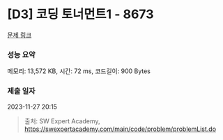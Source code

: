 # [D3] 코딩 토너먼트1 - 8673 

[문제 링크](https://swexpertacademy.com/main/code/problem/problemDetail.do?contestProbId=AW2Jldrqlo4DFASu) 

### 성능 요약

메모리: 13,572 KB, 시간: 72 ms, 코드길이: 900 Bytes

### 제출 일자

2023-11-27 20:15



> 출처: SW Expert Academy, https://swexpertacademy.com/main/code/problem/problemList.do